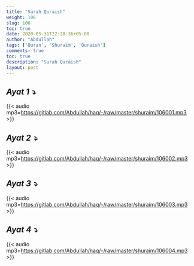 ```yaml
---
title: "Surah Quraish"
weight: 106
slug: 106
toc: true
date: 2020-05-31T22:28:36+05:00
author: "Abdullah"
tags: ['Quran', 'Shuraim', 'Quraish']
comments: true
toc: true
description: "Surah Quraish"
layout: post
---
```


## _Ayat 1 :arrow_heading_down:_
{{< audio mp3=https://gitlab.com/Abdullah/haq/-/raw/master/shuraim/106001.mp3 >}}

## _Ayat 2 :arrow_heading_down:_
{{< audio mp3=https://gitlab.com/Abdullah/haq/-/raw/master/shuraim/106002.mp3 >}}

## _Ayat 3 :arrow_heading_down:_
{{< audio mp3=https://gitlab.com/Abdullah/haq/-/raw/master/shuraim/106003.mp3 >}}

## _Ayat 4 :arrow_heading_down:_
{{< audio mp3=https://gitlab.com/Abdullah/haq/-/raw/master/shuraim/106004.mp3 >}}

